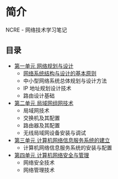 # 简介

NCRE - 网络技术学习笔记

## 目录

* [第一单元 网络规划与设计](unit1/README.md)
    * [网络系统结构与设计的基本原则](unit/chapter1.md)
    * 中小型网络系统总体规划与设计方法
    * IP 地址规划设计技术
    * 路由设计基础
* [第二单元 局域网组网技术](unit2/README.md)
    * 局域网技术
    * 交换机及其配置
    * 路由器及其配置
    * 无线局域网设备安装与调试
* [第三单元 计算机网络信息服务系统的建立](unit3/README.md)
    * 计算机网络信息服务系统的安装与配置
* [第四单元 计算机网络安全与管理](unit4/README.md)
    * 网络安全技术
    * 网络管理技术